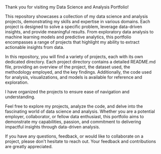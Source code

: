 Thank you for visiting my Data Science and Analysis Portfolio! 

This repository showcases a collection of my data science and analysis projects, demonstrating my skills and expertise in various domains. Each project is designed to solve a specific problem, leverage data-driven insights, and provide meaningful results. From exploratory data analysis to machine learning models and predictive analytics, this portfolio encompasses a range of projects that highlight my ability to extract actionable insights from data.

In this repository, you will find a variety of projects, each with its own dedicated directory. Each project directory contains a detailed README.md file, providing an overview of the project, the dataset used, the methodology employed, and the key findings. Additionally, the code used for analysis, visualizations, and models is available for reference and exploration.

I have organized the projects to ensure ease of navigation and understanding. 

Feel free to explore my projects, analyze the code, and delve into the fascinating world of data science and analysis. Whether you are a potential employer, collaborator, or fellow data enthusiast, this portfolio aims to demonstrate my capabilities, passion, and commitment to delivering impactful insights through data-driven analysis.

If you have any questions, feedback, or would like to collaborate on a project, please don't hesitate to reach out. Your feedback and contributions are greatly appreciated.

